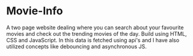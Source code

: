 # Movie-Info
A two page website dealing where you can search about your favourite movies and check out  the trending movies of the day. Build using HTML, CSS and JavaScript. In this data is fetched using api's and I have also utilized concepts like debouncing and asynchronous JS. 
